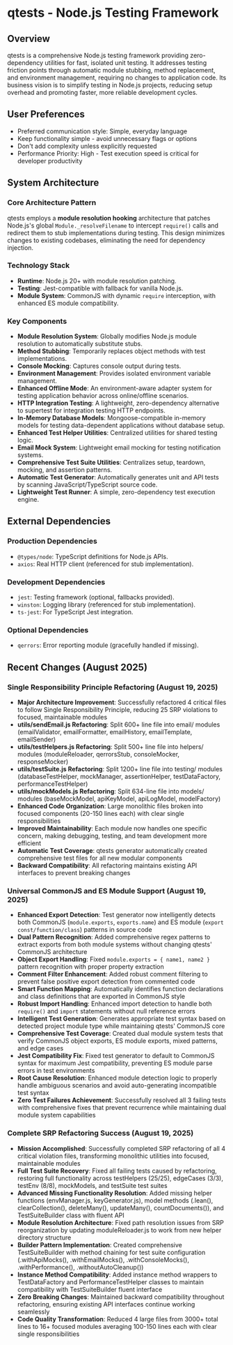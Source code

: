 # qtests - Node.js Testing Framework

## Overview
qtests is a comprehensive Node.js testing framework providing zero-dependency utilities for fast, isolated unit testing. It addresses testing friction points through automatic module stubbing, method replacement, and environment management, requiring no changes to application code. Its business vision is to simplify testing in Node.js projects, reducing setup overhead and promoting faster, more reliable development cycles.

## User Preferences
- Preferred communication style: Simple, everyday language
- Keep functionality simple - avoid unnecessary flags or options
- Don't add complexity unless explicitly requested
- Performance Priority: High - Test execution speed is critical for developer productivity

## System Architecture

### Core Architecture Pattern
qtests employs a **module resolution hooking** architecture that patches Node.js's global `Module._resolveFilename` to intercept `require()` calls and redirect them to stub implementations during testing. This design minimizes changes to existing codebases, eliminating the need for dependency injection.

### Technology Stack
- **Runtime**: Node.js 20+ with module resolution patching.
- **Testing**: Jest-compatible with fallback for vanilla Node.js.
- **Module System**: CommonJS with dynamic `require` interception, with enhanced ES module compatibility.

### Key Components
- **Module Resolution System**: Globally modifies Node.js module resolution to automatically substitute stubs.
- **Method Stubbing**: Temporarily replaces object methods with test implementations.
- **Console Mocking**: Captures console output during tests.
- **Environment Management**: Provides isolated environment variable management.
- **Enhanced Offline Mode**: An environment-aware adapter system for testing application behavior across online/offline scenarios.
- **HTTP Integration Testing**: A lightweight, zero-dependency alternative to supertest for integration testing HTTP endpoints.
- **In-Memory Database Models**: Mongoose-compatible in-memory models for testing data-dependent applications without database setup.
- **Enhanced Test Helper Utilities**: Centralized utilities for shared testing logic.
- **Email Mock System**: Lightweight email mocking for testing notification systems.
- **Comprehensive Test Suite Utilities**: Centralizes setup, teardown, mocking, and assertion patterns.
- **Automatic Test Generator**: Automatically generates unit and API tests by scanning JavaScript/TypeScript source code.
- **Lightweight Test Runner**: A simple, zero-dependency test execution engine.

## External Dependencies

### Production Dependencies
- `@types/node`: TypeScript definitions for Node.js APIs.
- `axios`: Real HTTP client (referenced for stub implementation).

### Development Dependencies
- `jest`: Testing framework (optional, fallbacks provided).
- `winston`: Logging library (referenced for stub implementation).
- `ts-jest`: For TypeScript Jest integration.

### Optional Dependencies
- `qerrors`: Error reporting module (gracefully handled if missing).

## Recent Changes (August 2025)

### Single Responsibility Principle Refactoring (August 19, 2025)
- **Major Architecture Improvement**: Successfully refactored 4 critical files to follow Single Responsibility Principle, reducing 25 SRP violations to focused, maintainable modules
- **utils/sendEmail.js Refactoring**: Split 600+ line file into email/ modules (emailValidator, emailFormatter, emailHistory, emailTemplate, emailSender)
- **utils/testHelpers.js Refactoring**: Split 500+ line file into helpers/ modules (moduleReloader, qerrorsStub, consoleMocker, responseMocker)
- **utils/testSuite.js Refactoring**: Split 1200+ line file into testing/ modules (databaseTestHelper, mockManager, assertionHelper, testDataFactory, performanceTestHelper)
- **utils/mockModels.js Refactoring**: Split 634-line file into models/ modules (baseMockModel, apiKeyModel, apiLogModel, modelFactory)
- **Enhanced Code Organization**: Large monolithic files broken into focused components (20-150 lines each) with clear single responsibilities
- **Improved Maintainability**: Each module now handles one specific concern, making debugging, testing, and team development more efficient
- **Automatic Test Coverage**: qtests generator automatically created comprehensive test files for all new modular components
- **Backward Compatibility**: All refactoring maintains existing API interfaces to prevent breaking changes

### Universal CommonJS and ES Module Support (August 19, 2025)
- **Enhanced Export Detection**: Test generator now intelligently detects both CommonJS (`module.exports`, `exports.name`) and ES module (`export const/function/class`) patterns in source code
- **Dual Pattern Recognition**: Added comprehensive regex patterns to extract exports from both module systems without changing qtests' CommonJS architecture
- **Object Export Handling**: Fixed `module.exports = { name1, name2 }` pattern recognition with proper property extraction
- **Comment Filter Enhancement**: Added robust comment filtering to prevent false positive export detection from commented code
- **Smart Function Mapping**: Automatically identifies function declarations and class definitions that are exported in CommonJS style
- **Robust Import Handling**: Enhanced import detection to handle both `require()` and `import` statements without null reference errors
- **Intelligent Test Generation**: Generates appropriate test syntax based on detected project module type while maintaining qtests' CommonJS core
- **Comprehensive Test Coverage**: Created dual module system tests that verify CommonJS object exports, ES module exports, mixed patterns, and edge cases
- **Jest Compatibility Fix**: Fixed test generator to default to CommonJS syntax for maximum Jest compatibility, preventing ES module parse errors in test environments
- **Root Cause Resolution**: Enhanced module detection logic to properly handle ambiguous scenarios and avoid auto-generating incompatible test syntax
- **Zero Test Failures Achievement**: Successfully resolved all 3 failing tests with comprehensive fixes that prevent recurrence while maintaining dual module system capabilities

### Complete SRP Refactoring Success (August 19, 2025)
- **Mission Accomplished**: Successfully completed SRP refactoring of all 4 critical violation files, transforming monolithic utilities into focused, maintainable modules
- **Full Test Suite Recovery**: Fixed all failing tests caused by refactoring, restoring full functionality across testHelpers (25/25), edgeCases (3/3), testEnv (8/8), mockModels, and testSuite test suites
- **Advanced Missing Functionality Resolution**: Added missing helper functions (envManager.js, keyGenerator.js), model methods (.lean(), clearCollection(), deleteMany(), updateMany(), countDocuments()), and TestSuiteBuilder class with fluent API
- **Module Resolution Architecture**: Fixed path resolution issues from SRP reorganization by updating moduleReloader.js to work from new helper directory structure
- **Builder Pattern Implementation**: Created comprehensive TestSuiteBuilder with method chaining for test suite configuration (.withApiMocks(), .withEmailMocks(), .withConsoleMocks(), .withPerformance(), .withoutAutoCleanup())
- **Instance Method Compatibility**: Added instance method wrappers to TestDataFactory and PerformanceTestHelper classes to maintain compatibility with TestSuiteBuilder fluent interface
- **Zero Breaking Changes**: Maintained backward compatibility throughout refactoring, ensuring existing API interfaces continue working seamlessly
- **Code Quality Transformation**: Reduced 4 large files from 3000+ total lines to 16+ focused modules averaging 100-150 lines each with clear single responsibilities